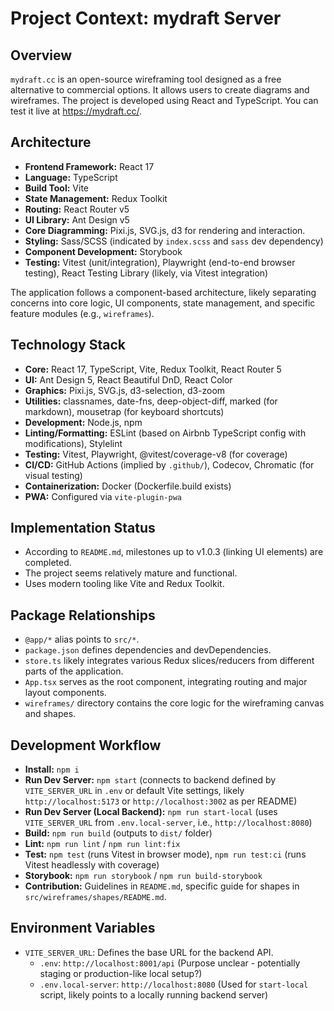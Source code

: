 # Project Context: mydraft Server

## Overview
`mydraft.cc` is an open-source wireframing tool designed as a free alternative to commercial options. It allows users to create diagrams and wireframes. The project is developed using React and TypeScript. You can test it live at https://mydraft.cc/.

## Architecture
- **Frontend Framework:** React 17
- **Language:** TypeScript
- **Build Tool:** Vite
- **State Management:** Redux Toolkit
- **Routing:** React Router v5
- **UI Library:** Ant Design v5
- **Core Diagramming:** Pixi.js, SVG.js, d3 for rendering and interaction.
- **Styling:** Sass/SCSS (indicated by `index.scss` and `sass` dev dependency)
- **Component Development:** Storybook
- **Testing:** Vitest (unit/integration), Playwright (end-to-end browser testing), React Testing Library (likely, via Vitest integration)

The application follows a component-based architecture, likely separating concerns into core logic, UI components, state management, and specific feature modules (e.g., `wireframes`).

## Technology Stack
- **Core:** React 17, TypeScript, Vite, Redux Toolkit, React Router 5
- **UI:** Ant Design 5, React Beautiful DnD, React Color
- **Graphics:** Pixi.js, SVG.js, d3-selection, d3-zoom
- **Utilities:** classnames, date-fns, deep-object-diff, marked (for markdown), mousetrap (for keyboard shortcuts)
- **Development:** Node.js, npm
- **Linting/Formatting:** ESLint (based on Airbnb TypeScript config with modifications), Stylelint
- **Testing:** Vitest, Playwright, @vitest/coverage-v8 (for coverage)
- **CI/CD:** GitHub Actions (implied by `.github/`), Codecov, Chromatic (for visual testing)
- **Containerization:** Docker (Dockerfile.build exists)
- **PWA:** Configured via `vite-plugin-pwa`

## Implementation Status
- According to `README.md`, milestones up to v1.0.3 (linking UI elements) are completed.
- The project seems relatively mature and functional.
- Uses modern tooling like Vite and Redux Toolkit.

## Package Relationships
- `@app/*` alias points to `src/*`.
- `package.json` defines dependencies and devDependencies.
- `store.ts` likely integrates various Redux slices/reducers from different parts of the application.
- `App.tsx` serves as the root component, integrating routing and major layout components.
- `wireframes/` directory contains the core logic for the wireframing canvas and shapes.

## Development Workflow
- **Install:** `npm i`
- **Run Dev Server:** `npm start` (connects to backend defined by `VITE_SERVER_URL` in `.env` or default Vite settings, likely `http://localhost:5173` or `http://localhost:3002` as per README)
- **Run Dev Server (Local Backend):** `npm run start-local` (uses `VITE_SERVER_URL` from `.env.local-server`, i.e., `http://localhost:8080`)
- **Build:** `npm run build` (outputs to `dist/` folder)
- **Lint:** `npm run lint` / `npm run lint:fix`
- **Test:** `npm test` (runs Vitest in browser mode), `npm run test:ci` (runs Vitest headlessly with coverage)
- **Storybook:** `npm run storybook` / `npm run build-storybook`
- **Contribution:** Guidelines in `README.md`, specific guide for shapes in `src/wireframes/shapes/README.md`.

## Environment Variables
- `VITE_SERVER_URL`: Defines the base URL for the backend API.
  - `.env`: `http://localhost:8001/api` (Purpose unclear - potentially staging or production-like local setup?)
  - `.env.local-server`: `http://localhost:8080` (Used for `start-local` script, likely points to a locally running backend server)
